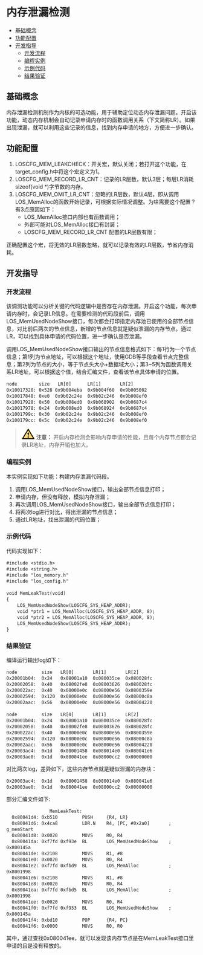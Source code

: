 # 内存泄漏检测<a name="ZH-CN_TOPIC_0000001079076672"></a>

-   [基础概念](#section1026719436293)
-   [功能配置](#section13991354162914)
-   [开发指导](#section95828159308)
    -   [开发流程](#section369844416304)
    -   [编程实例](#section460801313313)
    -   [示例代码](#section96539275311)
    -   [结果验证](#section20527343183119)


## 基础概念<a name="section1026719436293"></a>

内存泄漏检测机制作为内核的可选功能，用于辅助定位动态内存泄漏问题。开启该功能，动态内存机制会自动记录申请内存时的函数调用关系（下文简称LR）。如果出现泄漏，就可以利用这些记录的信息，找到内存申请的地方，方便进一步确认。

## 功能配置<a name="section13991354162914"></a>

1.  LOSCFG\_MEM\_LEAKCHECK：开关宏，默认关闭；若打开这个功能，在target\_config.h中将这个宏定义为1。
2.  LOSCFG\_MEM\_RECORD\_LR\_CNT：记录的LR层数，默认3层；每层LR消耗sizeof\(void \*\)字节数的内存。
3.  LOSCFG\_MEM\_OMIT\_LR\_CNT：忽略的LR层数，默认4层，即从调用LOS\_MemAlloc的函数开始记录，可根据实际情况调整。为啥需要这个配置？有3点原因如下：
    -   LOS\_MemAlloc接口内部也有函数调用；
    -   外部可能对LOS\_MemAlloc接口有封装；
    -   LOSCFG\_MEM\_RECORD\_LR\_CNT 配置的LR层数有限；


正确配置这个宏，将无效的LR层数忽略，就可以记录有效的LR层数，节省内存消耗。

## 开发指导<a name="section95828159308"></a>

### 开发流程<a name="section369844416304"></a>

该调测功能可以分析关键的代码逻辑中是否存在内存泄漏。开启这个功能，每次申请内存时，会记录LR信息。在需要检测的代码段前后，调用LOS\_MemUsedNodeShow接口，每次都会打印指定内存池已使用的全部节点信息，对比前后两次的节点信息，新增的节点信息就是疑似泄漏的内存节点。通过LR，可以找到具体申请的代码位置，进一步确认是否泄漏。

调用LOS\_MemUsedNodeShow接口输出的节点信息格式如下：每1行为一个节点信息；第1列为节点地址，可以根据这个地址，使用GDB等手段查看节点完整信息；第2列为节点的大小，等于节点头大小+数据域大小；第3\~5列为函数调用关系LR地址，可以根据这个值，结合汇编文件，查看该节点具体申请的位置。

```
node        size   LR[0]      LR[1]       LR[2]  
0x10017320: 0x528 0x9b004eba  0x9b004f60  0x9b005002 
0x10017848: 0xe0  0x9b02c24e  0x9b02c246  0x9b008ef0 
0x10017928: 0x50  0x9b008ed0  0x9b068902  0x9b0687c4 
0x10017978: 0x24  0x9b008ed0  0x9b068924  0x9b0687c4
0x1001799c: 0x30  0x9b02c24e  0x9b02c246  0x9b008ef0 
0x100179cc: 0x5c  0x9b02c24e  0x9b02c246  0x9b008ef0 
```

>![](../public_sys-resources/icon-caution.gif) **注意：** 
>开启内存检测会影响内存申请的性能，且每个内存节点都会记录LR地址，内存开销也加大。

### 编程实例<a name="section460801313313"></a>

本实例实现如下功能：构建内存泄漏代码段。

1.  调用LOS\_MemUsedNodeShow接口，输出全部节点信息打印；
2.  申请内存，但没有释放，模拟内存泄漏；
3.  再次调用LOS\_MemUsedNodeShow接口，输出全部节点信息打印；
4.  将两次log进行对比，得出泄漏的节点信息；
5.  通过LR地址，找出泄漏的代码位置；

### 示例代码<a name="section96539275311"></a>

代码实现如下：

```
#include <stdio.h>
#include <string.h>
#include "los_memory.h"
#include "los_config.h"

void MemLeakTest(void)
{
    LOS_MemUsedNodeShow(LOSCFG_SYS_HEAP_ADDR);
    void *ptr1 = LOS_MemAlloc(LOSCFG_SYS_HEAP_ADDR, 8);
    void *ptr2 = LOS_MemAlloc(LOSCFG_SYS_HEAP_ADDR, 8);
    LOS_MemUsedNodeShow(LOSCFG_SYS_HEAP_ADDR);
}
```

### 结果验证<a name="section20527343183119"></a>

编译运行输出log如下：

```
node         size   LR[0]       LR[1]       LR[2]   
0x20001b04:  0x24   0x08001a10  0x080035ce  0x080028fc 
0x20002058:  0x40   0x08002fe8  0x08003626  0x080028fc 
0x200022ac:  0x40   0x08000e0c  0x08000e56  0x0800359e 
0x20002594:  0x120  0x08000e0c  0x08000e56  0x08000c8a 
0x20002aac:  0x56   0x08000e0c  0x08000e56  0x08004220 

node         size   LR[0]       LR[1]       LR[2]   
0x20001b04:  0x24   0x08001a10  0x080035ce  0x080028fc 
0x20002058:  0x40   0x08002fe8  0x08003626  0x080028fc 
0x200022ac:  0x40   0x08000e0c  0x08000e56  0x0800359e 
0x20002594:  0x120  0x08000e0c  0x08000e56  0x08000c8a 
0x20002aac:  0x56   0x08000e0c  0x08000e56  0x08004220 
0x20003ac4:  0x1d   0x08001458  0x080014e0  0x080041e6 
0x20003ae0:  0x1d   0x080041ee  0x08000cc2  0x00000000 
```

对比两次log，差异如下，这些内存节点就是疑似泄漏的内存块：

```
0x20003ac4:  0x1d   0x08001458  0x080014e0  0x080041e6 
0x20003ae0:  0x1d   0x080041ee  0x08000cc2  0x00000000 
```

部分汇编文件如下:

```
                MemLeakTest:
  0x80041d4: 0xb510         PUSH     {R4, LR}
  0x80041d6: 0x4ca8         LDR.N    R4, [PC, #0x2a0]       ; g_memStart
  0x80041d8: 0x0020         MOVS     R0, R4
  0x80041da: 0xf7fd 0xf93e  BL       LOS_MemUsedNodeShow    ; 0x800145a
  0x80041de: 0x2108         MOVS     R1, #8
  0x80041e0: 0x0020         MOVS     R0, R4
  0x80041e2: 0xf7fd 0xfbd9  BL       LOS_MemAlloc           ; 0x8001998
  0x80041e6: 0x2108         MOVS     R1, #8
  0x80041e8: 0x0020         MOVS     R0, R4
  0x80041ea: 0xf7fd 0xfbd5  BL       LOS_MemAlloc           ; 0x8001998
  0x80041ee: 0x0020         MOVS     R0, R4
  0x80041f0: 0xf7fd 0xf933  BL       LOS_MemUsedNodeShow    ; 0x800145a
  0x80041f4: 0xbd10         POP      {R4, PC}
  0x80041f6: 0x0000         MOVS     R0, R0
```

其中，通过查找0x080041ee，就可以发现该内存节点是在MemLeakTest接口里申请的且是没有释放的。

